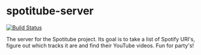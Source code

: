 # spotitube-server
[![Build Status](https://travis-ci.org/markoudev/spotitube-server.png?branch=master)](https://travis-ci.org/markoudev/spotitube-server)

The server for the Spotitube project. Its goal is to take a list of Spotify
URI's, figure out which tracks it are and find their YouTube videos. Fun for
party's!
